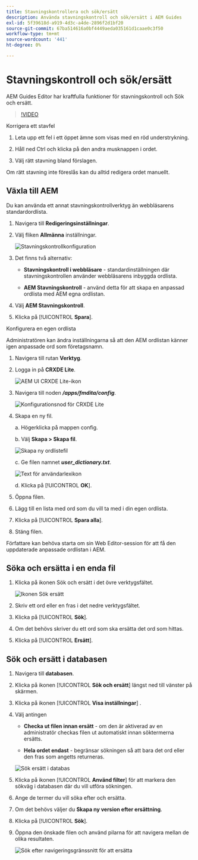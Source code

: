 ```yaml
---
title: Stavningskontrollera och sök/ersätt
description: Använda stavningskontroll och sök/ersätt i AEM Guides
exl-id: 5f39618d-a919-4d3c-a4de-2896f2d1bf20
source-git-commit: 67ba514616a0bf4449aeda035161d1caae0c3f50
workflow-type: tm+mt
source-wordcount: '441'
ht-degree: 0%

---
```


# Stavningskontroll och sök/ersätt

AEM Guides Editor har kraftfulla funktioner för stavningskontroll och Sök och ersätt.

>[!VIDEO](https://video.tv.adobe.com/v/342768?quality=12&learn=on)

Korrigera ett stavfel

1. Leta upp ett fel i ett öppet ämne som visas med en röd understrykning.

1. Håll ned Ctrl och klicka på den andra musknappen i ordet.

1. Välj rätt stavning bland förslagen.

Om rätt stavning inte föreslås kan du alltid redigera ordet manuellt.

## Växla till AEM

Du kan använda ett annat stavningskontrollverktyg än webbläsarens standardordlista.

1. Navigera till **Redigeringsinställningar**.

1. Välj fliken **Allmänna** inställningar.

   ![Stavningskontrollkonfiguration](images/lesson-11/configure-dictionary.png)

1. Det finns två alternativ:

   - **Stavningskontroll i webbläsare** - standardinställningen där stavningskontrollen använder webbläsarens inbyggda ordlista.

   - **AEM Stavningskontroll** - använd detta för att skapa en anpassad ordlista med AEM egna ordlistan.

1. Välj **AEM Stavningskontroll**.

1. Klicka på [!UICONTROL **Spara**].

Konfigurera en egen ordlista

Administratören kan ändra inställningarna så att den AEM ordlistan känner igen anpassade ord som företagsnamn.

1. Navigera till rutan **Verktyg**.

1. Logga in på **CRXDE Lite**.

   ![AEM UI CRXDE Lite-ikon](images/lesson-11/crxde-lite.png)

1. Navigera till noden **_/apps/fmdita/config_**.

   ![Konfigurationsnod för CRXDE Lite](images/lesson-11/config-node.png)

1. Skapa en ny fil.

   a. Högerklicka på mappen config.

   b. Välj **Skapa > Skapa fil**.

   ![Skapa ny ordlistefil](images/lesson-11/new-dictionary-file.png)

   c. Ge filen namnet _&#x200B;**user_dictionary.txt**&#x200B;_.

   ![Text för användarlexikon](images/lesson-11/user-dictionary.png)

   d. Klicka på [!UICONTROL **OK**].

1. Öppna filen.

1. Lägg till en lista med ord som du vill ta med i din egen ordlista.

1. Klicka på [!UICONTROL **Spara alla**].

1. Stäng filen.

Författare kan behöva starta om sin Web Editor-session för att få den uppdaterade anpassade ordlistan i AEM.

## Söka och ersätta i en enda fil

1. Klicka på ikonen Sök och ersätt i det övre verktygsfältet.

   ![Ikonen Sök ersätt](images/lesson-11/find-replace-icon.png)

1. Skriv ett ord eller en fras i det nedre verktygsfältet.

1. Klicka på [!UICONTROL **Sök**].

1. Om det behövs skriver du ett ord som ska ersätta det ord som hittas.

1. Klicka på [!UICONTROL **Ersätt**].

## Sök och ersätt i databasen

1. Navigera till **databasen**.

1. Klicka på ikonen [!UICONTROL **Sök och ersätt**] längst ned till vänster på skärmen.

1. Klicka på ikonen [!UICONTROL **Visa inställningar**] .

1. Välj antingen

   - **Checka ut filen innan ersätt** - om den är aktiverad av en administratör checkas filen ut automatiskt innan söktermerna ersätts.

   - **Hela ordet endast** - begränsar sökningen så att bara det ord eller den fras som angetts returneras.

   ![Sök ersätt i databas](images/lesson-11/repository-find-replace.png)

1. Klicka på ikonen [!UICONTROL **Använd filter**] för att markera den sökväg i databasen där du vill utföra sökningen.

1. Ange de termer du vill söka efter och ersätta.

1. Om det behövs väljer du **Skapa ny version efter ersättning**.

1. Klicka på [!UICONTROL **Sök**].

1. Öppna den önskade filen och använd pilarna för att navigera mellan de olika resultaten.

   ![Sök efter navigeringsgränssnitt för att ersätta](images/lesson-11/find-replace-navigation.png)
